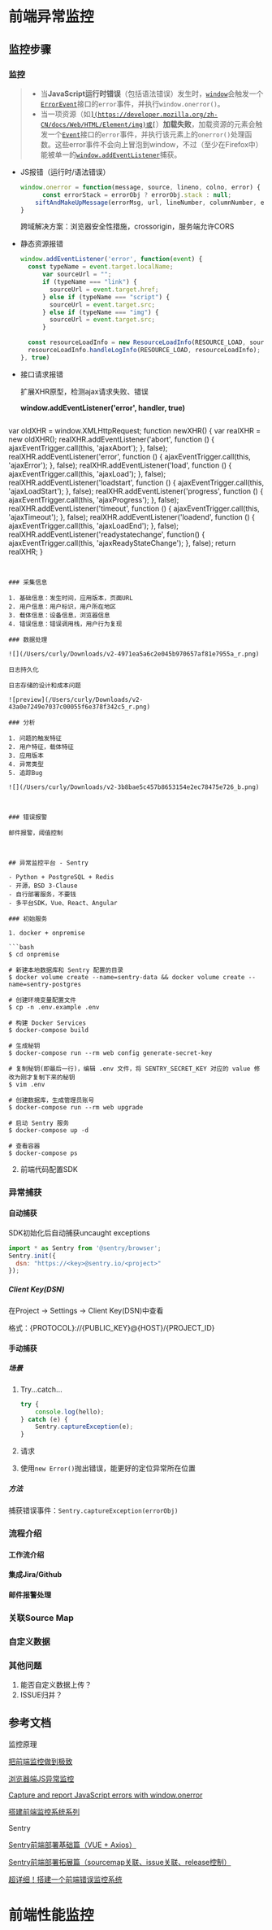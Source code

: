 # 前端异常监控

## 监控步骤

### 监控

> - 当**JavaScript运行时错误**（包括语法错误）发生时，[`window`](https://developer.mozilla.org/zh-CN/docs/Web/API/Window)会触发一个[`ErrorEvent`](https://developer.mozilla.org/zh-CN/docs/Web/API/ErrorEvent)接口的`error`事件，并执行`window.onerror()`。
> - 当一项资源（如[``](https://developer.mozilla.org/zh-CN/docs/Web/HTML/Element/img)或[``](https://developer.mozilla.org/zh-CN/docs/Web/HTML/Element/script)）**加载失败**，加载资源的元素会触发一个[`Event`](https://developer.mozilla.org/zh-CN/docs/Web/API/Event)接口的`error`事件，并执行该元素上的`onerror()`处理函数。这些error事件不会向上冒泡到window，不过（至少在Firefox中）能被单一的[`window.addEventListener`](https://developer.mozilla.org/zh-CN/docs/Web/API/Window/addEventListener)捕获。

- JS报错（运行时/语法错误）

  ```js
  window.onerror = function(message, source, lineno, colno, error) { 
    	const errorStack = errorObj ? errorObj.stack : null;
      siftAndMakeUpMessage(errorMsg, url, lineNumber, columnNumber, errorStack);
  }
  ```

  跨域解决方案：浏览器安全性措施，crossorigin，服务端允许CORS

- 静态资源报错

  ```js
  window.addEventListener('error', function(event) { 
  	const typeName = event.target.localName;
        var sourceUrl = "";
        if (typeName === "link") {
          sourceUrl = event.target.href;
        } else if (typeName === "script") {
          sourceUrl = event.target.src;
        } else if (typeName === "img") {
          sourceUrl = event.target.src;
        }
    
    const resourceLoadInfo = new ResourceLoadInfo(RESOURCE_LOAD, sourceUrl, typeName, "0");
    resourceLoadInfo.handleLogInfo(RESOURCE_LOAD, resourceLoadInfo);
  }, true)
  ```

- 接口请求报错

  扩展XHR原型，检测ajax请求失败、错误

  **window.addEventListener('error', handler, true)**
  
  ```js
var oldXHR = window.XMLHttpRequest;
      function newXHR() {
        var realXHR = new oldXHR();
        realXHR.addEventListener('abort', function () { ajaxEventTrigger.call(this, 'ajaxAbort'); }, false);
        realXHR.addEventListener('error', function () { ajaxEventTrigger.call(this, 'ajaxError'); }, false);
        realXHR.addEventListener('load', function () { ajaxEventTrigger.call(this, 'ajaxLoad'); }, false);
        realXHR.addEventListener('loadstart', function () { ajaxEventTrigger.call(this, 'ajaxLoadStart'); }, false);
        realXHR.addEventListener('progress', function () { ajaxEventTrigger.call(this, 'ajaxProgress'); }, false);
        realXHR.addEventListener('timeout', function () { ajaxEventTrigger.call(this, 'ajaxTimeout'); }, false);
        realXHR.addEventListener('loadend', function () { ajaxEventTrigger.call(this, 'ajaxLoadEnd'); }, false);
        realXHR.addEventListener('readystatechange', function() { ajaxEventTrigger.call(this, 'ajaxReadyStateChange'); }, false);
        return realXHR;
      }
  ```
  

### 采集信息

1. 基础信息：发生时间，应用版本，页面URL
2. 用户信息：用户标识，用户所在地区
3. 载体信息：设备信息，浏览器信息
4. 错误信息：错误调用栈，用户行为复现

### 数据处理

![](/Users/curly/Downloads/v2-4971ea5a6c2e045b970657af81e7955a_r.png)

日志持久化

日志存储的设计和成本问题

![preview](/Users/curly/Downloads/v2-43a0e7249e7037c00055f6e378f342c5_r.png)

### 分析

1. 问题的触发特征
2. 用户特征，载体特征
3. 应用版本
4. 异常类型
5. 追踪Bug

![](/Users/curly/Downloads/v2-3b8bae5c457b8653154e2ec78475e726_b.png)



### 错误报警

邮件报警，阈值控制



## 异常监控平台 - Sentry

- Python + PostgreSQL + Redis
- 开源，BSD 3-Clause
- 自行部署服务，不要钱
- 多平台SDK，Vue、React、Angular

### 初始服务

1. docker + onpremise

```bash
$ cd onpremise

# 新建本地数据库和 Sentry 配置的目录
$ docker volume create --name=sentry-data && docker volume create --name=sentry-postgres

# 创建环境变量配置文件
$ cp -n .env.example .env

# 构建 Docker Services
$ docker-compose build

# 生成秘钥
$ docker-compose run --rm web config generate-secret-key

# 复制秘钥(即最后一行)，编辑 .env 文件，将 SENTRY_SECRET_KEY 对应的 value 修改为刚才复制下来的秘钥
$ vim .env

# 创建数据库，生成管理员账号
$ docker-compose run --rm web upgrade

# 启动 Sentry 服务
$ docker-compose up -d

# 查看容器
$ docker-compose ps
```

2. 前端代码配置SDK

### 异常捕获

#### 自动捕获

SDK初始化后自动捕获uncaught exceptions

```js
import * as Sentry from '@sentry/browser';
Sentry.init({
  dsn: "https://<key>@sentry.io/<project>"
});
```

##### Client Key(DSN)

在Project -> Settings -> Client Key(DSN)中查看

格式：{PROTOCOL}://{PUBLIC_KEY}@{HOST}/{PROJECT_ID}

#### 手动捕获

##### 场景 

1. Try...catch...

   ```js
   try {
       console.log(hello);
   } catch (e) {
       Sentry.captureException(e);
   }
   ```

2. 请求

3. 使用`new Error()`抛出错误，能更好的定位异常所在位置

##### 方法

捕获错误事件：`Sentry.captureException(errorObj)` 



### 流程介绍

#### 工作流介绍

#### 集成Jira/Github

#### 邮件报警处理

### 关联Source Map

### 自定义数据



### 其他问题

1. 能否自定义数据上传？
2. ISSUE归并？



## 参考文档

监控原理

[把前端监控做到极致](https://zhuanlan.zhihu.com/p/32262716)

[浏览器端JS异常监控](https://github.com/QConChina/QConShanghai2016/blob/master/Front-end/QCon上海2016-浏览器端JS异常监控-刘小杰.pdf)

[Capture and report JavaScript errors with window.onerror](https://blog.sentry.io/2016/01/04/client-javascript-reporting-window-onerror)

[搭建前端监控系统系列](https://www.cnblogs.com/warm-stranger/p/8837784.html)

Sentry

[Sentry前端部署基础篇（VUE + Axios）](https://lonhon.top/2018/04/19/Sentry-deploy-simple/)

[Sentry前端部署拓展篇（sourcemap关联、issue关联、release控制）](https://lonhon.top/2018/04/28/Sentry-deploy-extend)

[超详细！搭建一个前端错误监控系统](https://zhuanlan.zhihu.com/p/51446011)



# 前端性能监控

